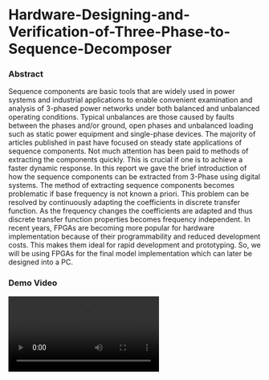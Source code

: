 # Hardware-Designing-and-Verification-of-Three-Phase-to-Sequence-Decomposer

### Abstract

Sequence components are basic tools that are widely used in power systems and industrial applications to enable convenient examination and analysis of 3-phased power networks under both balanced and unbalanced operating conditions. Typical unbalances are those caused by faults between the phases and/or ground, open phases and unbalanced loading such as static power equipment and single-phase devices.
The majority of articles published in past have focused on steady state applications of sequence components. Not much attention has been paid to methods of extracting the components quickly. This is crucial if one is to achieve a faster dynamic response. In this report we gave the brief introduction of how the sequence components can be extracted from 3-Phase using digital systems.
The method of extracting sequence components becomes problematic if base frequency is not known a priori. This problem can be resolved by continuously adapting the coefficients in discrete transfer function. As the frequency changes the coefficients are adapted and thus discrete transfer function properties becomes frequency independent.
In recent years, FPGAs are becoming more popular for hardware implementation because of their programmability and reduced development costs. This makes them ideal for rapid development and prototyping. So, we will be using FPGAs for the final model implementation which can later be designed into a PC.

### Demo Video

![](https://github.com/kukr/Hardware-Designing-and-Verification-of-Three-Phase-to-Sequence-Decomposer/blob/master/3-Phase%20to%20Sequence%20Decomposer%20Demo%20Video.mp4)
